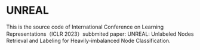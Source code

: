 # UNREAL
This is the source code of International Conference on Learning Representations（ICLR 2023）subbmited paper: UNREAL: Unlabeled Nodes Retrieval and Labeling for Heavily-imbalanced Node Classification.
